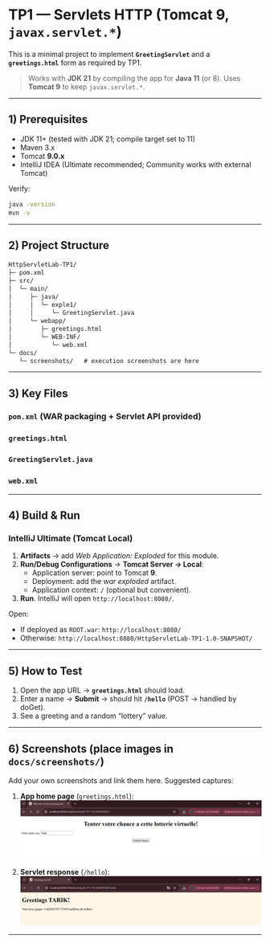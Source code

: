 # TP1 — Servlets HTTP (Tomcat 9, `javax.servlet.*`)

This is a minimal project to implement **`GreetingServlet`** and a **`greetings.html`** form as required by TP1.

> Works with **JDK 21** by compiling the app for **Java 11** (or 8). Uses **Tomcat 9** to keep `javax.servlet.*`.

---

## 1) Prerequisites

- JDK 11+ (tested with JDK 21; compile target set to 11)
- Maven 3.x
- Tomcat **9.0.x**
- IntelliJ IDEA (Ultimate recommended; Community works with external Tomcat)

Verify:
```bash
java -version
mvn -v
```

---

## 2) Project Structure

```
HttpServletLab-TP1/
├─ pom.xml
├─ src/
│  └─ main/
│     ├─ java/
│     │  └─ exple1/
│     │     └─ GreetingServlet.java
│     └─ webapp/
│        ├─ greetings.html
│        └─ WEB-INF/
│           └─ web.xml
└─ docs/
   └─ screenshots/   # execution screenshots are here
```

---

## 3) Key Files

### `pom.xml` (WAR packaging + Servlet API provided)


### `greetings.html`

### `GreetingServlet.java`


### `web.xml`


---

## 4) Build & Run

### IntelliJ Ultimate (Tomcat Local)
1. **Artifacts** → add *Web Application: Exploded* for this module.
2. **Run/Debug Configurations** → **Tomcat Server → Local**:
    - Application server: point to Tomcat **9**.
    - Deployment: add the *war exploded* artifact.
    - Application context: `/` (optional but convenient).
3. **Run**. IntelliJ will open `http://localhost:8080/`.


Open:
- If deployed as `ROOT.war`: `http://localhost:8080/`
- Otherwise: `http://localhost:8080/HttpServletLab-TP1-1.0-SNAPSHOT/`

---

## 5) How to Test

1. Open the app URL → **`greetings.html`** should load.
2. Enter a name → **Submit** → should hit **`/hello`** (POST → handled by doGet).
3. See a greeting and a random “lottery” value.

---

## 6) Screenshots (place images in `docs/screenshots/`)

Add your own screenshots and link them here. Suggested captures:



1. **App home page** (`greetings.html`):  
   ![Greetings page](docs/screenshots/greetings.png)


2. **Servlet response** (`/hello`):  
   ![GreetingServlet response](docs/screenshots/hello.png)


---



